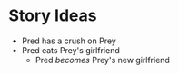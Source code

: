 Story Ideas
=====
- Pred has a crush on Prey
- Pred eats Prey's girlfriend
	- Pred _becomes_ Prey's new girlfriend